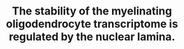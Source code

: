 ---
authors: Pruvost M, Patzig J, Yattah C, Selcen I, Hernandez M, Park HJ, Moyon S, Liu
  S, Morioka MS, Shopland L, Al-Dalahmah O, Bendl J, Fullard JF, Roussos P, Goldman
  J, He Y, Dupree JL, Casaccia P
carousel: false
dccs:
- Metabolomics
doi: 10.1016/j.celrep.2023.112848
featured: false
issue: '8'
journal: Cell reports
keywords: '["Chromatin", "Oligodendroglia", "progenitors", "Nuclear Lamina", "myelin",
  "brain", "Cells, Cultured", "nucleus", "epigenetics", "Myelin Sheath", "chromatin",
  "Transcriptome", "CP: Neuroscience"]'
landmark: false
layout: ../../layouts/Publication.astro
page: '112848'
pmcid: PMC10600948
pmid: 37515770
title: The stability of the myelinating oligodendrocyte transcriptome is regulated
  by the nuclear lamina.
volume: '42'
year: 2023
---